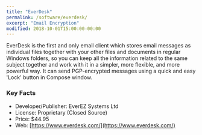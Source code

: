 ```yaml
---
title: "EverDesk"
permalink: /software/everdesk/
excerpt: "Email Encryption"
modified: 2018-10-01T15:00:00-00:00
---
```


EverDesk is the first and only email client which stores email messages as individual files together with your other files and documents in regular Windows folders, so you can keep all the information related to the same subject together and work with it in a simpler, more flexible, and more powerful way. It can send PGP-encrypted messages using a quick and easy 'Lock' button in Compose window.

### Key Facts

* Developer/Publisher: EverEZ Systems Ltd
* License: Proprietary (Closed Source)
* Price: $44.95
* Web: [https://www.everdesk.com/](https://www.everdesk.com/)
